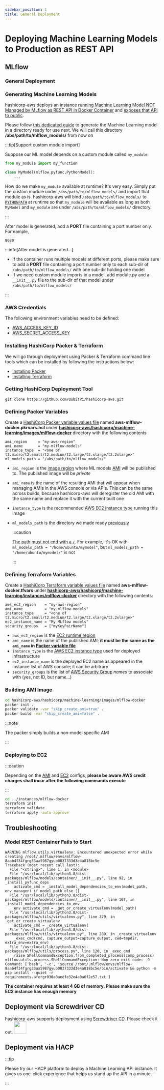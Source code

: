 ```yaml
---
sidebar_position: 1
title: General Deployment
---
```


Deploying Machine Learning Models to Production as REST API
===========================================================

MLflow
------

### General Deployment

### Generating Machine Learning Models

hashicorp-aws deploys an instance
[running Machine Learning Model NOT Managed by MLflow as REST API in Docker Container][MLflow - Running Machine Learning Model NOT Managed by MLflow as REST API in Docker Container]
and [exposes that API to public][MLflow - Serving the Model in Docker Container via REST API].

Please follow
[this dedicated guide][MLflow - Running Machine Learning Model NOT Managed by MLflow as REST API in Docker Container]
to generate the Machine Learning model in a directory ready for use next. We will call this directory
__/abs/path/to/mlflow_models/__ from now on

:::tip[Support custom module import]

Suppose our ML model depends on a custom module called `my_module`:

```python
from my_module import my_function

class MyModel(mlflow.pyfunc.PythonModel):
    ...
```

How do we make `my_module` available at runtime? It's very easy. Simply put the custom module under
`/abs/path/to/mlflow_models/` and import that module as is. hashicorp-aws will bind `/abs/path/to/mlflow_models/`
to [`PYTHONPATH`] at runtime so that `my_module` will be available as long as both `MyModel` and `my_module` are under
`/abs/path/to/mlflow_models/` directory.

:::

After model is generated, add a **PORT** file containing a port number only. For eample,

```text title="PORT"
8080
```

:::info[After model is generated...]

- If the container runs multiple models at different ports, please make sure to add a **PORT** file containing a port
  number only to each sub-dir of `/abs/path/to/mlflow_models/` with one sub-dir holding one model
- If we need custom module imports in a model, add module.py and a `__init__.py` file to the sub-dir of that model under
  `/abs/path/to/mlflow_models/`

:::

### AWS Credentials

The following environment variables need to be defined:

- [AWS_ACCESS_KEY_ID](../setup#aws)
- [AWS_SECRET_ACCESS_KEY](../setup#aws)

### Installing HashiCorp Packer & Terraform

We will go through deployment using Packer & Terraform command line tools which can be installed by following the
instructions below:

- [Installing Packer][HashiCorp Packer - Install]
- [Installing Terraform][HashiCorp Terraform - Install]

### Getting HashiCorp Deployment Tool

```console
git clone https://github.com/QubitPi/hashicorp-aws.git
```

### Defining Packer Variables

Create a [HashiCorp Packer variable values file] named **aws-mlflow-docker.pkrvars.hcl** under
**[hashicorp-aws/hashicorp/machine-learning/images/mlflow-docker]** directory with the following contents

```hcl title=hashicorp-aws/hashicorp/machine-learning/images/mlflow-docker
ami_region     = "my-aws-region"
ami_name       = "my-mlflow-models"
instance_type  = "<one of t2.micro/t2.small/t2.medium/t2.large/t2.xlarge/t2.2xlarge>"
ml_models_path = "/abs/path/to/mlflow_models/"
```

- `ami_region` is the [image region][AWS regions] where ML models [AMI][AWS AMI] will be published to. The published
  image will be _private_
- `ami_name` is the name of the resulting AMI that will appear when managing AMIs in the AWS console or via APIs. This
  can be the same across builds, because hashicorp-aws will deregister the old AMI with the same name and replace it
  with the current built one
- `instance_type` is the recommended [AWS EC2 instance type] running this image
- `ml_models_path` is the directory we made ready [previously](#generating-machine-learning-models)

  :::caution

  [The path must not end with a `/`](https://developer.hashicorp.com/packer/docs/provisioners/file#directory-uploads). For
  example, it's OK with `ml_models_path = "/home/ubuntu/mymodel"`, but `ml_models_path = "/home/ubuntu/mymodel/"` is not

  :::

### Defining Terraform Variables

Create a [HashiCorp Terraform variable values file] named **aws-mlflow-docker.tfvars** under
**[hashicorp-aws/hashicorp/machine-learning/instances/mlflow-docker]** directory with the following contents:

```hcl title="hashicorp-aws/hashicorp/machine-learning/instances/mlflow-docker/aws-mlflow-docker.tfvars"
aws_ec2_region    = "my-aws-region"
ami_name          = "my-mlflow-models"
instance_type     = "<one of t2.micro/t2.small/t2.medium/t2.large/t2.xlarge/t2.2xlarge>"
ec2_instance_name = "My MLflow models"
security_groups   = ["myKeyPairName"]
```

- `aws_ec2_region` is the [EC2 runtime region][AWS regions]
- `ami_name` is the name of the published AMI; **it must be the same as the `ami_name` in
  [Packer variable file](#defining-packer-variables)**
- `instance_type` is the [AWS EC2 instance type] used for deployed infrastructure
- `ec2_instance_name` is the deployed EC2 name as appeared in the instance list of AWS console; it can be arbitrary
- `security_groups` is the list of [AWS Security Group] _names_ to associate with (yes, not ID, but name...)

### Building AMI Image

```bash
cd hashicorp-aws/hashicorp/machine-learning/images/mlflow-docker
packer init .
packer validate -var "skip_create_ami=true" .
packer build -var "skip_create_ami=false" .
```

:::note

The packer simply builds a non-model specific AMI

:::

### Deploying to EC2

:::caution

Depending on the [AMI](#defining-packer-variables) and [EC2](#defining-terraform-variables) configs, **please be aware
AWS credit charges shall incur after the following commands execute**

:::

```bash
cd ../instances/mlflow-docker
terraform init
terraform validate
terraform apply -auto-approve
```

Troubleshooting
---------------

### Model REST Container Fails to Start

```console
WARNING mlflow.utils.virtualenv: Encountered unexpected error while creating /root/.mlflow/envs/mlflow-8aab4f34fgrg33aa5987gyub0037333d3e4a818bc5e
Traceback (most recent call last):
  File "<string>", line 1, in <module>
  File "/usr/local/lib/python3.8/dist-packages/mlflow/models/container/__init__.py", line 92, in _install_pyfunc_deps
    activate_cmd = _install_model_dependencies_to_env(model_path, env_manager) if model_path else []
  File "/usr/local/lib/python3.8/dist-packages/mlflow/models/container/__init__.py", line 167, in _install_model_dependencies_to_env
    env_activate_cmd = _get_or_create_virtualenv(model_path)
  File "/usr/local/lib/python3.8/dist-packages/mlflow/utils/virtualenv.py", line 379, in _get_or_create_virtualenv
    activate_cmd = _create_virtualenv(
  File "/usr/local/lib/python3.8/dist-packages/mlflow/utils/virtualenv.py", line 289, in _create_virtualenv
    _exec_cmd(cmd, capture_output=capture_output, cwd=tmpdir, extra_env=extra_env)
  File "/usr/local/lib/python3.8/dist-packages/mlflow/utils/process.py", line 120, in _exec_cmd
    raise ShellCommandException.from_completed_process(comp_process)
mlflow.utils.process.ShellCommandException: Non-zero exit code: -9
Command: ['bash', '-c', 'source /root/.mlflow/envs/mlflow-8aab4f34fgrg33aa5987gyub0037333d3e4a818bc5e/bin/activate && python -m pip install --quiet -r requirements.afergr030a0aedfe32e4a0a6f2e57.txt']
```

__The container requires at least 4 GB of memory. Please make sure the EC2 instance has enough memory__

Deployment via Screwdriver CD
-----------------------------

hashicorp-aws supports deployment using [Screwdriver CD](screwdriver-cd-deployment). Please check it out. <img src="https://github.com/QubitPi/QubitPi/blob/master/img/8%E5%A5%BD.gif?raw=true" height="40px"/>

Deployment via HACP
-------------------

:::tip

Please try our HACP platform to deploy a Machine Learning API instance. It gives us one-click experience that helps us
stand up the API in a minute.

:::

[AWS AMI]: https://docs.aws.amazon.com/AWSEC2/latest/UserGuide/AMIs.html
[AWS EC2 instance type]: https://aws.amazon.com/ec2/instance-types/
[AWS regions]: https://docs.aws.amazon.com/AmazonRDS/latest/UserGuide/Concepts.RegionsAndAvailabilityZones.html#Concepts.RegionsAndAvailabilityZones.Availability
[AWS Security Group]: https://docs.aws.amazon.com/vpc/latest/userguide/vpc-security-groups.html

[hashicorp-aws/hashicorp/machine-learning/images/mlflow-docker]: https://github.com/QubitPi/hashicorp-aws/tree/master/hashicorp/machine-learning/images/mlflow-docker
[hashicorp-aws/hashicorp/machine-learning/instances/mlflow-docker]: https://github.com/QubitPi/hashicorp-aws/tree/master/hashicorp/machine-learning/instances/mlflow-docker
[HashiCorp Packer - Install]: https://developer.hashicorp.com/packer/install
[HashiCorp Packer variable values file]: https://developer.hashicorp.com/packer/guides/hcl/variables#from-a-file
[HashiCorp Terraform - Install]: https://developer.hashicorp.com/terraform/install
[HashiCorp Terraform variable values file]: https://developer.hashicorp.com/terraform/language/values/variables#variable-definitions-tfvars-files

[Machine Learning model release definition template]: https://github.com/QubitPi/machine-learning-model-release-definition-templates
[MLflow - Running Machine Learning Model NOT Managed by MLflow as REST API in Docker Container]: https://qubitpi.github.io/mlflow/getting-started/quickstart-2/index.html#running-machine-learning-model-not-managed-by-mlflow-as-rest-api-in-docker-container
[MLflow - Serving the Model in Docker Container via REST API]: https://qubitpi.github.io/mlflow/getting-started/quickstart-2/index.html#serving-the-model-in-docker-container-via-rest-api

[`PYTHONPATH`]: https://qubitpi.github.io/cpython/using/cmdline.html#envvar-PYTHONPATH

[Screwdriver CD]: https://qubitpi.github.io/screwdriver-cd-homepage/

